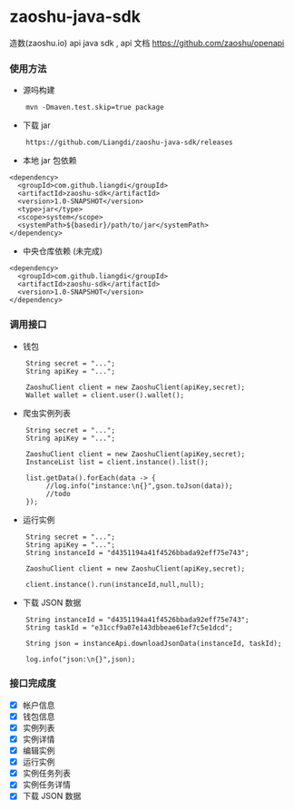 # zaoshu-java-sdk
造数(zaoshu.io) api java sdk , api 文档 https://github.com/zaoshu/openapi

### 使用方法
* 源吗构建
```
    mvn -Dmaven.test.skip=true package
```
* 下载 jar
```
    https://github.com/Liangdi/zaoshu-java-sdk/releases
```
* 本地 jar 包依赖
```
<dependency>
  <groupId>com.github.liangdi</groupId>
  <artifactId>zaoshu-sdk</artifactId>
  <version>1.0-SNAPSHOT</version>
  <type>jar</type>
  <scope>system</scope>
  <systemPath>${basedir}/path/to/jar</systemPath>
</dependency>
```

* 中央仓库依赖 (未完成)
```
<dependency>
  <groupId>com.github.liangdi</groupId>
  <artifactId>zaoshu-sdk</artifactId>
  <version>1.0-SNAPSHOT</version>
</dependency>
```

### 调用接口

* 钱包
```
    String secret = "...";
    String apiKey = "...";

    ZaoshuClient client = new ZaoshuClient(apiKey,secret);
    Wallet wallet = client.user().wallet();
```
* 爬虫实例列表
```
    String secret = "...";
    String apiKey = "...";

    ZaoshuClient client = new ZaoshuClient(apiKey,secret);
    InstanceList list = client.instance().list();

    list.getData().forEach(data -> {
         //log.info("instance:\n{}",gson.toJson(data));
         //todo
    });
```
* 运行实例
```
    String secret = "...";
    String apiKey = "...";
    String instanceId = "d4351194a41f4526bbada92eff75e743";

    ZaoshuClient client = new ZaoshuClient(apiKey,secret);

    client.instance().run(instanceId,null,null);

```
* 下载 JSON 数据
```
    String instanceId = "d4351194a41f4526bbada92eff75e743";
    String taskId = "e31ccf9a07e143dbbeae61ef7c5e1dcd";

    String json = instanceApi.downloadJsonData(instanceId, taskId);

    log.info("json:\n{}",json);
```

### 接口完成度

  * [X] 帐户信息
  * [X] 钱包信息
  * [X] 实例列表
  * [X] 实例详情
  * [X] 编辑实例
  * [X] 运行实例
  * [X] 实例任务列表
  * [X] 实例任务详情
  * [X] 下载 JSON 数据
